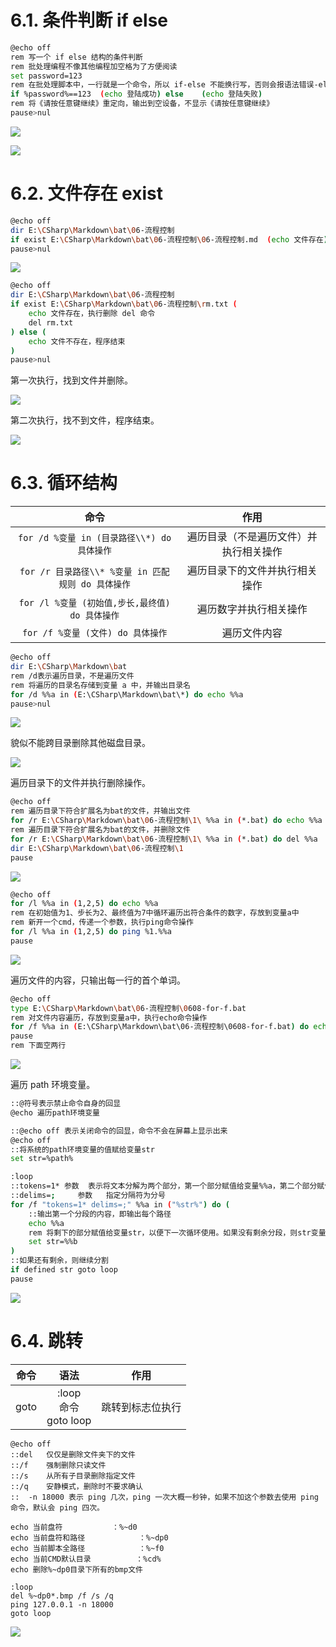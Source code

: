 # 6.1. 条件判断 if else

```bash
@echo off
rem 写一个 if else 结构的条件判断
rem 批处理编程不像其他编程加空格为了方便阅读
set password=123
rem 在批处理脚本中，一行就是一个命令，所以 if-else 不能换行写，否则会报语法错误-else不是内部或外部命令
if %password%==123	(echo 登陆成功)	else	(echo 登陆失败)
rem 将《请按任意键继续》重定向，输出到空设备，不显示《请按任意键继续》
pause>nul
```

![](./Image/01.png)

![](./Image/02.png)

# 6.2. 文件存在 exist

```bash
@echo off
dir E:\CSharp\Markdown\bat\06-流程控制
if exist E:\CSharp\Markdown\bat\06-流程控制\06-流程控制.md	(echo 文件存在)	else	(echo 文件不存在)
pause>nul
```

![](./Image/03.png)

```bash
@echo off
dir E:\CSharp\Markdown\bat\06-流程控制
if exist E:\CSharp\Markdown\bat\06-流程控制\rm.txt (
	echo 文件存在，执行删除 del 命令
	del rm.txt
) else (
	echo 文件不存在，程序结束
)
pause>nul
```

第一次执行，找到文件并删除。

![](./Image/04.png)

第二次执行，找不到文件，程序结束。

![](./Image/05.png)

# 6.3. 循环结构

|                        命令                        |                  作用                  |
| :------------------------------------------------: | :------------------------------------: |
|    `for /d %变量 in (目录路径\\*) do 具体操作`     | 遍历目录（不是遍历文件）并执行相关操作 |
| `for /r 目录路径\\* %变量 in 匹配规则 do 具体操作` |     遍历目录下的文件并执行相关操作     |
|  `for /l %变量 (初始值,步长,最终值) do 具体操作`   |         遍历数字并执行相关操作         |
|         `for /f %变量 (文件) do 具体操作`          |              遍历文件内容              |

```bash
@echo off
dir E:\CSharp\Markdown\bat
rem /d表示遍历目录，不是遍历文件
rem 将遍历的目录名存储到变量 a 中，并输出目录名
for /d %%a in (E:\CSharp\Markdown\bat\*) do echo %%a
pause>nul
```

![](./Image/06.png)

貌似不能跨目录删除其他磁盘目录。

![](./Image/07.png)

遍历目录下的文件并执行删除操作。

```bash
@echo off
rem 遍历目录下符合扩展名为bat的文件，并输出文件
for /r E:\CSharp\Markdown\bat\06-流程控制\1\ %%a in (*.bat) do echo %%a
rem 遍历目录下符合扩展名为bat的文件，并删除文件
for /r E:\CSharp\Markdown\bat\06-流程控制\1\ %%a in (*.bat) do del %%a
dir E:\CSharp\Markdown\bat\06-流程控制\1
pause
```

![](./Image/08.png)

```bash
@echo off
for /l %%a in (1,2,5) do echo %%a
rem 在初始值为1、步长为2、最终值为7中循环遍历出符合条件的数字，存放到变量a中
rem 新开一个cmd，传递一个参数，执行ping命令操作
for /l %%a in (1,2,5) do ping %1.%%a
pause
```

![](./Image/09.png)

遍历文件的内容，只输出每一行的首个单词。

```bash
@echo off
type E:\CSharp\Markdown\bat\06-流程控制\0608-for-f.bat
rem 对文件内容遍历，存放到变量a中，执行echo命令操作
for /f %%a in (E:\CSharp\Markdown\bat\06-流程控制\0608-for-f.bat) do echo %%a
pause
rem 下面空两行


```

![](./Image/10.png)

遍历 path 环境变量。

```bash
::@符号表示禁止命令自身的回显
@echo 遍历path环境变量

::@echo off 表示关闭命令的回显，命令不会在屏幕上显示出来
@echo off
::将系统的path环境变量的值赋给变量str
set str=%path%

:loop
::tokens=1* 参数	表示将文本分解为两个部分，第一个部分赋值给变量%%a，第二个部分赋值给变量%%b
::delims=;	   参数	指定分隔符为分号
for /f "tokens=1* delims=;" %%a in ("%str%") do (
    ::输出第一个分段的内容，即输出每个路径
    echo %%a
    rem 将剩下的部分赋值给变量str，以便下一次循环使用。如果没有剩余分段，则str变量将被清空
    set str=%%b
)
::如果还有剩余，则继续分割
if defined str goto loop
pause
```

![](./Image/11.png)

# 6.4. 跳转

| 命令 |             语法             |       作用       |
| :--: | :--------------------------: | :--------------: |
| goto | :loop<br/>命令<br/>goto loop | 跳转到标志位执行 |

```
@echo off
::del	仅仅是删除文件夹下的文件
::/f	强制删除只读文件
::/s	从所有子目录删除指定文件
::/q	安静模式，删除时不要求确认
::	-n 18000 表示 ping 几次，ping 一次大概一秒钟，如果不加这个参数去使用 ping 命令，默认会 ping 四次。

echo 当前盘符			：%~d0
echo 当前盘符和路径			：%~dp0
echo 当前脚本全路径			：%~f0
echo 当前CMD默认目录			：%cd%
echo 删除%~dp0目录下所有的bmp文件

:loop
del %~dp0*.bmp /f /s /q
ping 127.0.0.1 -n 18000
goto loop
```

![](./Image/12.png)

